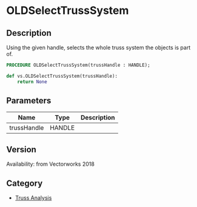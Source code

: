 # OLDSelectTrussSystem

## Description
Using the given handle, selects the whole truss system the objects is part of.

```pascal
PROCEDURE OLDSelectTrussSystem(trussHandle : HANDLE);
```

```python
def vs.OLDSelectTrussSystem(trussHandle):
    return None
```

## Parameters
|Name|Type|Description|
|---|---|---|
|trussHandle|HANDLE|   |

## Version
Availability: from Vectorworks 2018

## Category
* [Truss Analysis](../Categories/Truss%20Analysis.md)
